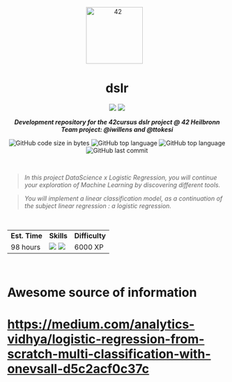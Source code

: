 <p align="center">
	<img width="130px;" src="https://game.42sp.org.br/static/assets/images/42_logo_black.svg" align="center" alt="42" />&nbsp;&nbsp;&nbsp;
	<h1 align="center">dslr</h1>
</p>
<p align="center">
	<!--img src="https://img.shields.io/badge/Success-125/100_✓-gray.svg?colorA=61c265&colorB=4CAF50&style=for-the-badge"-->
	<img src="https://img.shields.io/badge/Linux-FCC624?style=for-the-badge&logo=linux&logoColor=black">
	<img src="https://img.shields.io/badge/mac%20os-000000?style=for-the-badge&logo=apple&logoColor=white">
</p>

<p align="center">
	<b><i>Development repository for the 42cursus dslr project @ 42 Heilbronn</i></b><br>
	<b><i>Team project: @iwillens and @ttokesi</i></b><br>
</p>

<p align="center">
	<img alt="GitHub code size in bytes" src="https://img.shields.io/github/languages/code-size/iwillenshofer/dslr?color=blueviolet" />
	<img alt="GitHub top language" src="https://img.shields.io/github/languages/top/iwillenshofer/dslr?color=blue" />
	<img alt="GitHub top language" src="https://img.shields.io/github/commit-activity/t/iwillenshofer/dslr?color=brightgreen" />
	<img alt="GitHub last commit" src="https://img.shields.io/github/last-commit/iwillenshofer/dslr?color=brightgreen" />
</p>
<br>

> _In this project DataScience x Logistic Regression, you will continue your exploration of Machine Learning by discovering different tools._

>_You will implement a linear classification model, as a continuation of the subject linear regression : a logistic regression._

<br>

<p align="center">
	<table>
		<tr>
			<td><b>Est. Time</b></td>
			<td><b>Skills</b></td>
			<td><b>Difficulty</b></td>
		</tr>
		<tr>
			<td valign="top">98 hours</td>
			<td valign="top">
<img src="https://img.shields.io/badge/DataScience-555">
<img src="https://img.shields.io/badge/Logistic_Regression-555">
			</td>
			<td valign="top"> 6000 XP</td>
		</tr>
	</table>
</p>


<br>



#
# Awesome source of information
# https://medium.com/analytics-vidhya/logistic-regression-from-scratch-multi-classification-with-onevsall-d5c2acf0c37c
#
